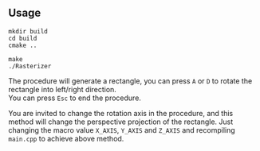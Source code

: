 
## Usage

```shell
mkdir build
cd build
cmake ..

make
./Rasterizer
```

The procedure will generate a rectangle, you can press `A` or `D` to rotate the rectangle into left/right direction.  
You can press `Esc` to end the procedure.  

You are invited to change the rotation axis in the procedure, and this method will change the perspective projection of the rectangle. Just changing the macro value `X_AXIS`, `Y_AXIS` and `Z_AXIS` and recompiling `main.cpp` to achieve above method.